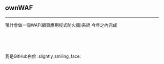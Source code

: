 ## ownWAF

---
預計會做一個WAF(網頁應用程式防火牆)系統
今年之內完成

<br />
<br />
<br />
<br />
我是GitHub白痴 :slightly_smiling_face:



